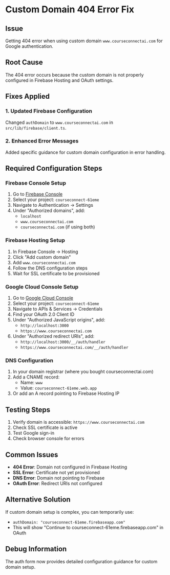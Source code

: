 # Custom Domain 404 Error Fix

## Issue
Getting 404 error when using custom domain `www.courseconnectai.com` for Google authentication.

## Root Cause
The 404 error occurs because the custom domain is not properly configured in Firebase Hosting and OAuth settings.

## Fixes Applied

### 1. Updated Firebase Configuration
Changed `authDomain` to `www.courseconnectai.com` in `src/lib/firebase/client.ts`.

### 2. Enhanced Error Messages
Added specific guidance for custom domain configuration in error handling.

## Required Configuration Steps

### Firebase Console Setup
1. Go to [Firebase Console](https://console.firebase.google.com/)
2. Select your project: `courseconnect-61eme`
3. Navigate to Authentication → Settings
4. Under "Authorized domains", add:
   - `localhost`
   - `www.courseconnectai.com`
   - `courseconnectai.com` (if using both)

### Firebase Hosting Setup
1. In Firebase Console → Hosting
2. Click "Add custom domain"
3. Add `www.courseconnectai.com`
4. Follow the DNS configuration steps
5. Wait for SSL certificate to be provisioned

### Google Cloud Console Setup
1. Go to [Google Cloud Console](https://console.cloud.google.com/)
2. Select your project: `courseconnect-61eme`
3. Navigate to APIs & Services → Credentials
4. Find your OAuth 2.0 Client ID
5. Under "Authorized JavaScript origins", add:
   - `http://localhost:3000`
   - `https://www.courseconnectai.com`
6. Under "Authorized redirect URIs", add:
   - `http://localhost:3000/__/auth/handler`
   - `https://www.courseconnectai.com/__/auth/handler`

### DNS Configuration
1. In your domain registrar (where you bought courseconnectai.com)
2. Add a CNAME record:
   - Name: `www`
   - Value: `courseconnect-61eme.web.app`
3. Or add an A record pointing to Firebase Hosting IP

## Testing Steps
1. Verify domain is accessible: `https://www.courseconnectai.com`
2. Check SSL certificate is active
3. Test Google sign-in
4. Check browser console for errors

## Common Issues
- **404 Error**: Domain not configured in Firebase Hosting
- **SSL Error**: Certificate not yet provisioned
- **DNS Error**: Domain not pointing to Firebase
- **OAuth Error**: Redirect URIs not configured

## Alternative Solution
If custom domain setup is complex, you can temporarily use:
- `authDomain: "courseconnect-61eme.firebaseapp.com"`
- This will show "Continue to courseconnect-61eme.firebaseapp.com" in OAuth

## Debug Information
The auth form now provides detailed configuration guidance for custom domain setup.
